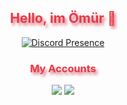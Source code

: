 <h2 align="center" style="color:#e63946;text-shadow: 3px 4px 4px rgba(205, 50, 70, 0.7);">Hello, im Ömür 👋</h2>

<div align="center">

[![Discord Presence](https://lanyard-profile-readme.vercel.app/api/368787784581906452)](https://discord.com/users/368787784581906452)  

</div>

<h3 align="center" style="color:#e63946;text-shadow: 3px 4px 4px rgba(205, 50, 70, 0.7);">My Accounts</h3>
<p align="center">
<a href="https://discord.com/users/262264459030953985" target"blank_"><img src="https://img.shields.io/badge/discord%20-7289DA.svg?&style=for-the-badge&logo=discord&logoColor=white"></a>
<a href="https://github.com/flundar" target"blank_"><img src="https://img.shields.io/badge/GitHub%20-191717.svg?&style=for-the-badge&logo=github&logoColor=white"></a>
